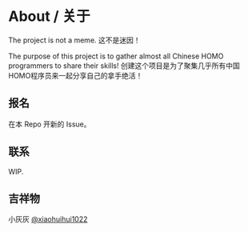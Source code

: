 # About / 关于
The project is not a meme.
这不是迷因！

The purpose of this project is to gather almost all Chinese HOMO programmers to share their skills!
创建这个项目是为了聚集几乎所有中国HOMO程序员来一起分享自己的拿手绝活！

## 报名
在本 Repo 开新的 Issue。

## 联系
WIP.

## 吉祥物
小灰灰 [@xiaohuihui1022](https://github.com/xiaohuihui1022)
